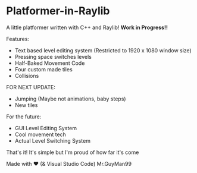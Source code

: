 # Platformer-in-Raylib
A little platformer written with C++ and Raylib!
**Work in Progress!!**

Features:

- Text based level editing system (Restricted to 1920 x 1080 window size)
- Pressing space switches levels
- Half-Baked Movement Code
- Four custom made tiles
- Collisions

FOR NEXT UPDATE:

- Jumping (Maybe not animations, baby steps)
- New tiles

For the future:

  - GUI Level Editing System
  - Cool movement tech
  - Actual Level Switching System

That's it! It's simple but I'm proud of how far it's come

Made with ❤️ (& Visual Studio Code)
Mr.GuyMan99
